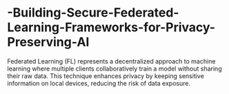 # -Building-Secure-Federated-Learning-Frameworks-for-Privacy-Preserving-AI
Federated Learning (FL) represents a decentralized approach to machine learning where multiple clients collaboratively train a model without sharing their raw data. This technique enhances privacy by keeping sensitive information on local devices, reducing the risk of data exposure.
